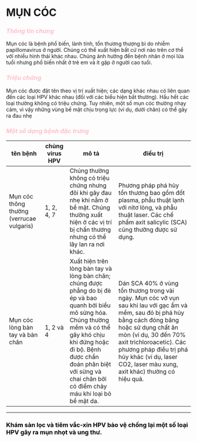 # MỤN CÓC

### *<span style="color:pink;">Thông tin chung</span>*


Mụn cóc là bệnh phổ biến, lành tính, tổn thương thượng bì do nhiễm papillomavirus ở người. Chúng có thể xuất hiện bất cứ nơi nào trên cơ thể với nhiều hình thái khác nhau. Chúng ảnh hưởng đến bệnh nhân ở mọi lứa tuổi nhưng phổ biến nhất ở trẻ em và ít gặp ở người cao tuổi.


### *<span style="color:pink;">Triệu chứng</span>*

Mụn cóc được đặt tên theo vị trí xuất hiện; các dạng khác nhau có liên quan đến các loại HPV khác nhau (đối với các biểu hiện bất thường). Hầu hết các loại thường không có triệu chứng. Tuy nhiên, một số mụn cóc thường nhạy cảm, vì vậy những vùng bề mặt chịu trọng lực (ví dụ, dưới chân) có thể gây ra đau nhẹ

### *<span style="color:pink;">Một số dạng bệnh đặc trưng</span>*

tên bệnh | chủng virus HPV | mô tả| điều trị
-----|------------------|-----------------|----
Mụn cóc thông thường (verrucae vulgaris)|1, 2, 4, 7|Chúng thường không có triệu chứng nhưng đôi khi gây đau nhẹ khi nằm ở bề mặt. Chúng thường xuất hiện ở các vị trí bị chấn thương nhưng có thể lây lan ra nơi khác.| Phương pháp phá hủy tổn thương bao gồm đốt plasma, phẫu thuật lạnh với nitơ lỏng, và phẫu thuật laser. Các chế phẩm axit salicylic (SCA) cũng thường được sử dụng.
Mụn cóc lòng bàn tay và bàn chân| 1, 2 và 4 | Xuất hiện trên lòng bàn tay và lòng bàn chân; chúng được phẳng do bị đè ép và bao quanh bởi biểu mô sừng hóa. Chúng thường mềm và có thể gây khó chịu khi đứng hoặc đi bộ. Bệnh được chẩn đoán phân biệt với sừng và chai chân bởi có điểm chảy máu khi loại bỏ bề mặt da.|Dán SCA 40% ở vùng tổn thương trong vài ngày. Mụn cóc vỡ vụn sau khi lau với gạc ẩm và mềm, sau đó bị phá hủy bằng cách đóng băng hoặc sử dụng chất ăn mòn (ví dụ, 30 đến 70% axit trichloroacetic). Các phương pháp điều trị phá hủy khác (ví dụ, laser CO2, laser màu xung, axit khác) thường có hiệu quả.
-----

### **<span style="color: black;">Khám sàn lọc và tiêm vắc-xin HPV bảo vệ chống lại một số loại HPV gây ra mụn nhọt và ung thư.</span>**

